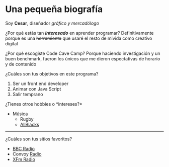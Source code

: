 # Una pequeña biografía
Soy **Cesar**, diseñador _gráfico y mercadólogo_

¿Por qué estás tan ***interesado*** en aprender programar?
Definitivamente porque es una ~~herramienta~~ que usaré el resto de mivida como creativo digital

¿Por qué escogiste Code Cave Camp?
Porque haciendo investigación y un buen benchmark, fueron los únicos que me dieron espectativas de horario y de contenido

¿Cuáles son tus objetivos en este programa?
1. Ser un front end developer
2. Animar con Java Script
3. Salir temprano

¿Tienes otros hobbies o \*intereses?\*
- Música
  - Rugby
  - [AllBlacks](https://resources.stuff.co.nz/content/dam/images/1/l/4/n/s/7/image.gallery.galleryLandscape.600x400.1l4nx5.png/1503172599853.jpg)
---
¿Cuáles son tus sitios favoritos?
- [BBC Radio](http://www.bbc.co.uk/radio/player/bbc_world_service)
- Convoy [Radio](https://convoynetwork.com/)
- [XFm Radio](http://www.radiox.co.uk/london/radio/player/)
